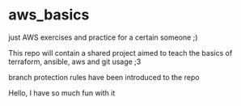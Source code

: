 # aws_basics

just AWS exercises and practice for a certain someone ;) 

This repo will contain a shared project aimed to teach the basics of terraform, ansible, aws and git usage ;3

branch protection rules have been introduced to the repo

Hello, I have so much fun with it 
